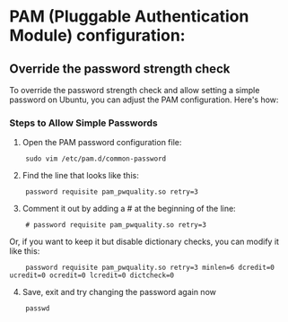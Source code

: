 # PAM (Pluggable Authentication Module) configuration:

## Override the password strength check

To override the password strength check and allow setting a simple password on Ubuntu, you can adjust the PAM configuration.
Here's how:

### Steps to Allow Simple Passwords

1. Open the PAM password configuration file:
```
    sudo vim /etc/pam.d/common-password
```

2. Find the line that looks like this:
```
    password requisite pam_pwquality.so retry=3
```

3. Comment it out by adding a # at the beginning of the line:
```
    # password requisite pam_pwquality.so retry=3
```
Or, if you want to keep it but disable dictionary checks, you can modify it like this:
```
    password requisite pam_pwquality.so retry=3 minlen=6 dcredit=0 ucredit=0 ocredit=0 lcredit=0 dictcheck=0
```
4. Save, exit and try changing the password again now
```
    passwd
```
